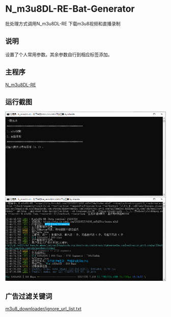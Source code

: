 # N_m3u8DL-RE-Bat-Generator
批处理方式调用N_m3u8DL-RE 下载m3u8视频和直播录制

## 说明
设置了个人常用参数。其余参数自行到相应标签添加。

## 主程序
[N_m3u8DL-RE](https://github.com/nilaoda/N_m3u8DL-RE)

## 运行截图
<img width="650" src="img/1.png">

<img width="650" src="img/2.png">

## 广告过滤关键词
[m3u8_downloader/ignore_url_list.txt](https://github.com/leavjenn/leavjenn.github.io/blob/master/m3u8_downloader/ignore_url_list.txt)

